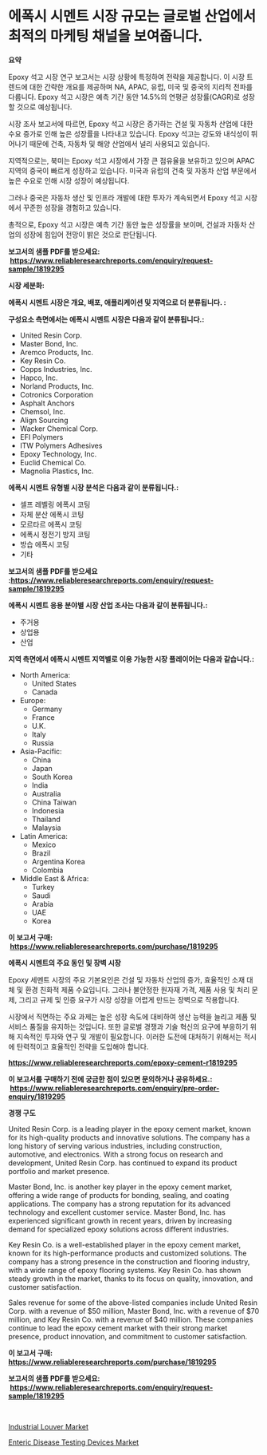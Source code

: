 <p><h1>에폭시 시멘트 시장 규모는 글로벌 산업에서 최적의 마케팅 채널을 보여줍니다.</h1></p><p><strong>요약</strong></p>
<p><p>Epoxy 석고 시장 연구 보고서는 시장 상황에 특정하여 전략을 제공합니다. 이 시장 트렌드에 대한 간략한 개요를 제공하며 NA, APAC, 유럽, 미국 및 중국의 지리적 전파를 다룹니다. Epoxy 석고 시장은 예측 기간 동안 14.5%의 연평균 성장률(CAGR)로 성장할 것으로 예상됩니다.</p><p>시장 조사 보고서에 따르면, Epoxy 석고 시장은 증가하는 건설 및 자동차 산업에 대한 수요 증가로 인해 높은 성장률을 나타내고 있습니다. Epoxy 석고는 강도와 내식성이 뛰어나기 때문에 건축, 자동차 및 해양 산업에서 널리 사용되고 있습니다.</p><p>지역적으로는, 북미는 Epoxy 석고 시장에서 가장 큰 점유율을 보유하고 있으며 APAC 지역의 중국이 빠르게 성장하고 있습니다. 미국과 유럽의 건축 및 자동차 산업 부문에서 높은 수요로 인해 시장 성장이 예상됩니다.</p><p>그러나 중국은 자동차 생산 및 인프라 개발에 대한 투자가 계속되면서 Epoxy 석고 시장에서 꾸준한 성장을 경험하고 있습니다.</p><p>총적으로, Epoxy 석고 시장은 예측 기간 동안 높은 성장률을 보이며, 건설과 자동차 산업의 성장에 힘입어 전망이 밝은 것으로 판단됩니다.</p></p>
<p><strong>보고서의 샘플 PDF를 받으세요: &nbsp;<a href="https://www.reliableresearchreports.com/enquiry/request-sample/1819295">https://www.reliableresearchreports.com/enquiry/request-sample/1819295</a></strong></p>
<p><strong>시장 세분화:</strong></p>
<p><strong> 에폭시 시멘트 시장은 개요, 배포, 애플리케이션 및 지역으로 더 분류됩니다. :</strong></p>
<p><strong>구성요소 측면에서는 에폭시 시멘트 시장은 다음과 같이 분류됩니다.:</strong></p>
<p><ul><li>United Resin Corp.</li><li>Master Bond, Inc.</li><li>Aremco Products, Inc.</li><li>Key Resin Co.</li><li>Copps Industries, Inc.</li><li>Hapco, Inc.</li><li>Norland Products, Inc.</li><li>Cotronics Corporation</li><li>Asphalt Anchors</li><li>Chemsol, Inc.</li><li>Align Sourcing</li><li>Wacker Chemical Corp.</li><li>EFI Polymers</li><li>ITW Polymers Adhesives</li><li>Epoxy Technology, Inc.</li><li>Euclid Chemical Co.</li><li>Magnolia Plastics, Inc.</li></ul></p>
<p><strong> 에폭시 시멘트 유형별 시장 분석은 다음과 같이 분류됩니다.:</strong></p>
<p><ul><li>셀프 레벨링 에폭시 코팅</li><li>자체 분산 에폭시 코팅</li><li>모르타르 에폭시 코팅</li><li>에폭시 정전기 방지 코팅</li><li>방습 에폭시 코팅</li><li>기타</li></ul></p>
<p><strong>보고서의 샘플 PDF를 받으세요 :<a href="https://www.reliableresearchreports.com/enquiry/request-sample/1819295">https://www.reliableresearchreports.com/enquiry/request-sample/1819295</a></strong></p>
<p><strong> 에폭시 시멘트 응용 분야별 시장 산업 조사는 다음과 같이 분류됩니다.:</strong></p>
<p><ul><li>주거용</li><li>상업용</li><li>산업</li></ul></p>
<p><strong>지역 측면에서 에폭시 시멘트 지역별로 이용 가능한 시장 플레이어는 다음과 같습니다.:</strong></p>
<p><ul>
    <li>
        North America:
        <ul>
            <li>United States</li>
            <li>Canada</li>
        </ul>
    </li>
    <li>
        Europe:
        <ul>
            <li>Germany</li>
            <li>France</li>
            <li>U.K.</li>
            <li>Italy</li>
            <li>Russia</li>
        </ul>
    </li>
    <li>
        Asia-Pacific:
        <ul>
            <li>China</li>
            <li>Japan</li>
            <li>South Korea</li>
            <li>India</li>
            <li>Australia</li>
            <li>China Taiwan</li>
            <li>Indonesia</li>
            <li>Thailand</li>
            <li>Malaysia</li>
        </ul>
    </li>
    <li>
        Latin America:
        <ul>
            <li>Mexico</li>
            <li>Brazil</li>
            <li>Argentina Korea</li>
            <li>Colombia</li>
        </ul>
    </li>
    <li>
        Middle East & Africa:
        <ul>
            <li>Turkey</li>
            <li>Saudi</li>
            <li>Arabia</li>
            <li>UAE</li>
            <li>Korea</li>
        </ul>
    </li>
    </ul></p>
<p><strong>이 보고서 구매: &nbsp;<a href="https://www.reliableresearchreports.com/purchase/1819295">https://www.reliableresearchreports.com/purchase/1819295</a></strong></p>
<p><strong>에폭시 시멘트의 주요 동인 및 장벽 시장</strong></p>
<p><p>Epoxy 세멘트 시장의 주요 기본요인은 건설 및 자동차 산업의 증가, 효율적인 소재 대체 및 환경 친화적 제품 수요입니다. 그러나 불안정한 원자재 가격, 제품 사용 및 처리 문제, 그리고 규제 및 인증 요구가 시장 성장을 어렵게 만드는 장벽으로 작용합니다.</p><p>시장에서 직면하는 주요 과제는 높은 성장 속도에 대비하여 생산 능력을 늘리고 제품 및 서비스 품질을 유지하는 것입니다. 또한 글로벌 경쟁과 기술 혁신의 요구에 부응하기 위해 지속적인 투자와 연구 및 개발이 필요합니다. 이러한 도전에 대처하기 위해서는 적시에 탄력적이고 효율적인 전략을 도입해야 합니다.</p></p>
<p><strong><a href="https://www.reliableresearchreports.com/epoxy-cement-r1819295">https://www.reliableresearchreports.com/epoxy-cement-r1819295</a></strong></p>
<p><strong>이 보고서를 구매하기 전에 궁금한 점이 있으면 문의하거나 공유하세요.: &nbsp;<a href="https://www.reliableresearchreports.com/enquiry/pre-order-enquiry/1819295">https://www.reliableresearchreports.com/enquiry/pre-order-enquiry/1819295</a></strong></p>
<p><strong>경쟁 구도</strong></p>
<p><p>United Resin Corp. is a leading player in the epoxy cement market, known for its high-quality products and innovative solutions. The company has a long history of serving various industries, including construction, automotive, and electronics. With a strong focus on research and development, United Resin Corp. has continued to expand its product portfolio and market presence.</p><p>Master Bond, Inc. is another key player in the epoxy cement market, offering a wide range of products for bonding, sealing, and coating applications. The company has a strong reputation for its advanced technology and excellent customer service. Master Bond, Inc. has experienced significant growth in recent years, driven by increasing demand for specialized epoxy solutions across different industries.</p><p>Key Resin Co. is a well-established player in the epoxy cement market, known for its high-performance products and customized solutions. The company has a strong presence in the construction and flooring industry, with a wide range of epoxy flooring systems. Key Resin Co. has shown steady growth in the market, thanks to its focus on quality, innovation, and customer satisfaction.</p><p>Sales revenue for some of the above-listed companies include United Resin Corp. with a revenue of $50 million, Master Bond, Inc. with a revenue of $70 million, and Key Resin Co. with a revenue of $40 million. These companies continue to lead the epoxy cement market with their strong market presence, product innovation, and commitment to customer satisfaction.</p></p>
<p><strong>이 보고서 구매: &nbsp; <a href="https://www.reliableresearchreports.com/purchase/1819295">https://www.reliableresearchreports.com/purchase/1819295</a></strong></p>
<p><strong>보고서의 샘플 PDF를 받으세요: &nbsp;<a href="https://www.reliableresearchreports.com/enquiry/request-sample/1819295">https://www.reliableresearchreports.com/enquiry/request-sample/1819295</a></strong><strong></strong></p>
<p>&nbsp;</p>
<p><p><a href="https://view.publitas.com/reportprime-1/industrial-louver-market-research-report-its-history-and-forecast-2024-to-2031/">Industrial Louver Market</a></p><p><a href="https://silk-columnist-571.notion.site/Enteric-Disease-Testing-Devices-Market-Analysis-Its-CAGR-Market-Segmentation-and-Global-Industry-O-ce1e36a7f0f744f8934d73391d1064fe">Enteric Disease Testing Devices Market</a></p></p>